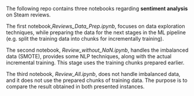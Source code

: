 The following repo contains three notebooks regarding **sentiment analysis** on Steam reviews.

The first notebook,_Reviews\_Data\_Prep.ipynb_, focuses on data exploration techniques, while preparing the data for the next stages in the ML pipeline (e.g. split the training data into chunks for incrementally training).

The second notebook, _Review\_without\_NaN.ipynb_, handles the imbalanced data (SMOTE), provides some NLP techniques, along with the actual incremental training. This stage uses the training chunks prepared earlier.

The third notebook, _Review\_All.ipynb_, does not handle imbalanced data, and it does not use the prepared chunks of training data. The purpose is to compare the result obtained in both presented instances.

